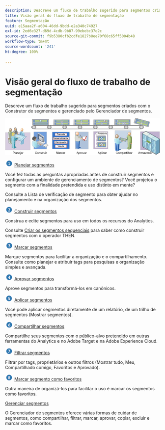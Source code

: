```yaml
---
description: Descreve um fluxo de trabalho sugerido para segmentos criados com o Construtor de segmentos e gerenciado pelo Gerenciador de segmentos.
title: Visão geral do fluxo de trabalho de segmentação
feature: Segmentação
uuid: e15aaa2f-a604-46dd-9bdd-e2a340c74927
exl-id: 2ed6e327-d69d-4cdb-9b87-99ebebc37e2c
source-git-commit: f9b5380cfb2cdfe1827b8ee70f60c65ff5004b48
workflow-type: tm+mt
source-wordcount: '241'
ht-degree: 100%

---
```


# Visão geral do fluxo de trabalho de segmentação

Descreve um fluxo de trabalho sugerido para segmentos criados com o Construtor de segmentos e gerenciado pelo Gerenciador de segmentos.

<!-- 

seg_workflow.xml

 -->

![](assets/seg_workflow.png)


![](assets/step1_icon.png) [ Planejar segmentos](/help/components/segmentation/segmentation-workflow/seg-plan.md)

Você fez todas as perguntas apropriadas antes de construir segmentos e configurar um ambiente de gerenciamento de segmentos? Você projetou o segmento com a finalidade pretendida e uso distinto em mente?

Consulte a  Lista de verificação de segmento para obter ajudar no planejamento e na organização dos segmentos.

![](assets/step2_icon.png) [Construir segmentos](/help/components/segmentation/segmentation-workflow/seg-build.md)

Construa e edite segmentos para uso em todos os recursos do Analytics.

Consulte [Criar os segmentos sequenciais](/help/components/segmentation/segmentation-workflow/seg-sequential-build.md) para saber como construir segmentos com o operador THEN.

![](assets/step3_icon.png) [ Marcar segmentos](/help/components/segmentation/segmentation-workflow/seg-tag.md)

Marque segmentos para facilitar a organização e o compartilhamento. Consulte como planejar e atribuir tags para pesquisas e organização simples e avançada.

![](assets/step4_icon.png) [ Aprovar segmentos](/help/components/segmentation/segmentation-workflow/seg-approve.md)

Aprove segmentos para transformá-los em canônicos.

![](assets/step5_icon.png) [ Aplicar segmentos](/help/components/segmentation/segmentation-workflow/t-seg-apply.md)

Você pode aplicar segmentos diretamente de um relatório, de um trilho de segmentos (Mostrar segmentos).

![](assets/step6_icon.png) [ Compartilhar segmentos](/help/components/segmentation/segmentation-workflow/t-seg-share.md)

Compartilhe seus segmentos com o público-alvo pretendido em outras ferramentas do Analytics e no Adobe Target e na Adobe Experience Cloud.

![](assets/step7_icon.png) [ Filtrar segmentos](/help/components/segmentation/segmentation-workflow/t-seg-filter.md)

Filtrar por tags, proprietários e outros filtros (Mostrar tudo, Meu, Compartilhado comigo, Favoritos e Aprovado).

![](assets/step8_icon.png) [ Marcar segmento como favoritos](/help/components/segmentation/segmentation-workflow/t-seg-favorite.md)

Outra maneira de organizá-los para facilitar o uso é marcar os segmentos como favoritos.

[Gerenciar segmentos](/help/components/segmentation/segmentation-workflow/seg-manage.md)

O Gerenciador de segmentos oferece várias formas de cuidar de segmentos, como compartilhar, filtrar, marcar, aprovar, copiar, excluir e marcar como favoritos.
